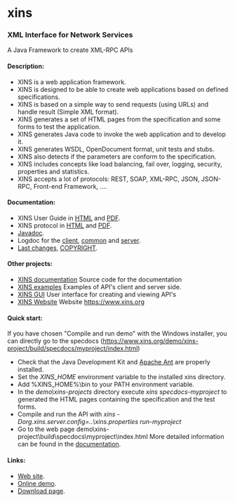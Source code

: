 # xins
### XML Interface for Network Services

A Java Framework to create XML-RPC APIs

#### Description:
* XINS is a web application framework.
* XINS is designed to be able to create web applications based on defined specifications.
* XINS is based on a simple way to send requests (using URLs) and handle result (Simple XML format).
* XINS generates a set of HTML pages from the specification and some forms to test the application.
* XINS generates Java code to invoke the web application and to develop it.
* XINS generates WSDL, OpenDocument format, unit tests and stubs.
* XINS also detects if the parameters are conform to the specification.
* XINS includes concepts like load balancing, fail over, logging, security, properties and statistics.
* XINS accepts a lot of protocols: REST, SOAP, XML-RPC, JSON, JSON-RPC, Front-end Framework, ....

#### Documentation:
* XINS User Guide in [HTML](https://www.xins.org/docs/index.html) and [PDF](docs/XINSGuide.pdf).
* XINS protocol in [HTML](https://www.xins.org/docs/protocol/index.html) and [PDF](docs/protocol/XINSProtocol.pdf).
* [Javadoc](https://www.xins.org/docs/javadoc/index.html).
* Logdoc for the [client](https://www.xins.org/docs/logdoc/client/index.html),
		[common](https://www.xins.org/docs/logdoc/common/index.html) and
		[server](https://www.xins.org/docs/logdoc/server/index.html).
* [Last changes](CHANGES), [COPYRIGHT](Copyright).

#### Other projects:
* [XINS documentation](../xins-docs) Source code for the documentation
* [XINS examples](../xins-examples) Examples of API's client and server side.
* [XINS GUI](../xins-gui) User interface for creating and viewing API's
* [XINS Website](../xins-website) Website https://www.xins.org

#### Quick start:
If you have chosen "Compile and run demo" with the Windows installer, you can directly go to the specdocs (https://www.xins.org/demo/xins-project/build/specdocs/myproject/index.html)
* Check that the Java Development Kit and [Apache Ant](https://ant.apache.org/) are properly installed.
* Set the _XINS_HOME_ environment variable to the installed xins directory.
* Add %XINS_HOME%\bin to your PATH environment variable.
* In the _demo\xins-projects_ directory execute _xins specdocs-myproject_ to generated the HTML pages containing the specification and the test forms.
* Compile and run the API with
		_xins -Dorg.xins.server.config=..\xins.properties run-myproject_
* Go to the web page demo\xins-project\build\specdocs\myproject\index.html
More detailed information can be found in the [documentation](docs/index.html).

#### Links:
* [Web site](https://www.xins.org).
* [Online demo](http://xins.sourceforge.net/demo.html).
* [Download page](http://sourceforge.net/projects/xins/files/).

